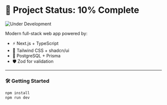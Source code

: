 # 🚧 Project Status: 10% Complete

![Under Development](https://media.giphy.com/media/v1.Y2lkPTc5MGI3NjExNjA5ZjVkNzRjYzFiY2NlNjg4NjgxNTFiNjAwNzEwYWE0MTY3N2EwYiZjdD1n/qgQUggAC3Pfv687qPC/giphy.gif)

Modern full-stack web app powered by:

- ⚡ Next.js + TypeScript
- 🎨 Tailwind CSS + shadcn/ui
- 🐘 PostgreSQL + Prisma
- 🛡️ Zod for validation

---

### 🛠 Getting Started

```bash
npm install
npm run dev
